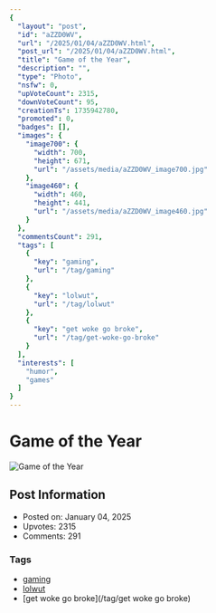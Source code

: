 ```yaml
---
{
  "layout": "post",
  "id": "aZZD0WV",
  "url": "/2025/01/04/aZZD0WV.html",
  "post_url": "/2025/01/04/aZZD0WV.html",
  "title": "Game of the Year",
  "description": "",
  "type": "Photo",
  "nsfw": 0,
  "upVoteCount": 2315,
  "downVoteCount": 95,
  "creationTs": 1735942780,
  "promoted": 0,
  "badges": [],
  "images": {
    "image700": {
      "width": 700,
      "height": 671,
      "url": "/assets/media/aZZD0WV_image700.jpg"
    },
    "image460": {
      "width": 460,
      "height": 441,
      "url": "/assets/media/aZZD0WV_image460.jpg"
    }
  },
  "commentsCount": 291,
  "tags": [
    {
      "key": "gaming",
      "url": "/tag/gaming"
    },
    {
      "key": "lolwut",
      "url": "/tag/lolwut"
    },
    {
      "key": "get woke go broke",
      "url": "/tag/get-woke-go-broke"
    }
  ],
  "interests": [
    "humor",
    "games"
  ]
}
---
```


# Game of the Year

![Game of the Year](/assets/media/aZZD0WV_image700.jpg)

## Post Information

- Posted on: January 04, 2025
- Upvotes: 2315
- Comments: 291

### Tags

- [gaming](/tag/gaming)
- [lolwut](/tag/lolwut)
- [get woke go broke](/tag/get woke go broke)
